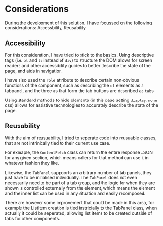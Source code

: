 # Considerations
During the development of this solution, I have focussed on the following considerations: Accessbility, Reusability

## Accessibility
For this consideration, I have tried to stick to the basics. Using descriptive tags (i.e. `ol` and `li` instead of `div`) to structure the DOM allows for screen readers and other accessibility guides to better describe the state of the page, and aids in navigation.

I have also used the `role` attribute to describe certain non-obvious functions of the component, such as describing the `ol` elements as a tabpanel, and the three `a`s that form the tab buttons are described as `tab`s

Using standard methods to hide elements (in this case setting `display:none` css) allows for assistive technologies to accurately describe the state of the page.

## Reusability
With the aim of reusuability, I tried to seperate code into reusuable classes, that are not intrinically tied to their current use case.

For exmaple, the `ContentFetch` class can return the entire response JSON for any given section, which means callers for that method can use it in whatever fashion they like.

Likewise, the `TabPanel` suppoorts an arbitrary number of tab panels, they just have to be initialised individually. The `TabPanel` does not even necessarily need to be part of a tab group, and the logic for when they are shown is controlled externally from the element, which means the element and the inner list can be used in any situation and easily recomposed.

There are however some improvement that could be made in this area, for example the ListItem creation is tied instricially to the TabPanel class, when actually it could be seperated, allowing list items to be created outside of tabs for other components.